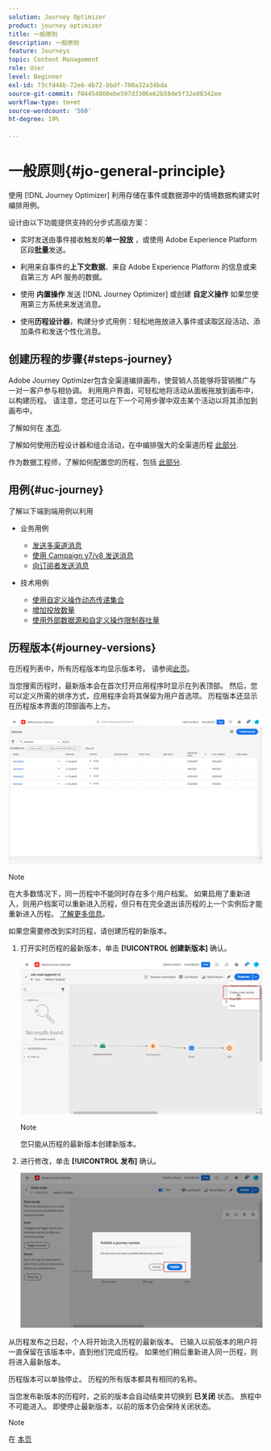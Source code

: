 ```yaml
---
solution: Journey Optimizer
product: journey optimizer
title: 一般原则
description: 一般原则
feature: Journeys
topic: Content Management
role: User
level: Beginner
exl-id: 73cfd48b-72e6-4b72-bbdf-700a32a34bda
source-git-commit: f04454860ebe597d3306e62b58de5f32e08342ee
workflow-type: tm+mt
source-wordcount: '560'
ht-degree: 19%

---
```



# 一般原则{#jo-general-principle}

使用 [!DNL Journey Optimizer] 利用存储在事件或数据源中的情境数据构建实时编排用例。

设计由以下功能提供支持的分步式高级方案：

* 实时发送由事件接收触发的&#x200B;**单一投放** ，或使用 Adobe Experience Platform 区段&#x200B;**批量**&#x200B;发送。

* 利用来自事件的&#x200B;**上下文数据**、来自 Adobe Experience Platform 的信息或来自第三方 API 服务的数据。

* 使用 **内置操作** 发送 [!DNL Journey Optimizer] 或创建 **自定义操作** 如果您使用第三方系统来发送消息。

* 使用&#x200B;**历程设计器**，构建分步式用例：轻松地拖放进入事件或读取区段活动、添加条件和发送个性化消息。

## 创建历程的步骤{#steps-journey}

Adobe Journey Optimizer包含全渠道编排画布，使营销人员能够将营销推广与一对一客户参与相协调。 利用用户界面，可轻松地将活动从面板拖放到画布中，以构建历程。 请注意，您还可以在下一个可用步骤中双击某个活动以将其添加到画布中。

了解如何在 [本页](journey-gs.md).

了解如何使用历程设计器和组合活动，在中编排强大的全渠道历程 [此部分](using-the-journey-designer.md).

作为数据工程师，了解如何配置您的历程，包括 [此部分](../configuration/about-data-sources-events-actions.md).


## 用例{#uc-journey}

了解以下端到端用例以利用
* 业务用例
   * [发送多渠道消息](journeys-uc.md)
   * [使用 Campaign v7/v8 发送消息](campaign-classic-use-case.md)
   * [向订阅者发送消息](message-to-subscribers-uc.md)

* 技术用例
   * [使用自定义操作动态传递集合](collections.md)
   * [增加投放数量](ramp-up-deliveries-uc.md)
   * [使用外部数据源和自定义操作限制吞吐量](limit-throughput.md)

## 历程版本{#journey-versions}

在历程列表中，所有历程版本均显示版本号。 请参阅[此页](../building-journeys/using-the-journey-designer.md)。

当您搜索历程时，最新版本会在首次打开应用程序时显示在列表顶部。 然后，您可以定义所需的排序方式，应用程序会将其保留为用户首选项。 历程版本还显示在历程版本界面的顶部画布上方。

![](assets/journeyversions1.png)

>[!NOTE]
>
>在大多数情况下，同一历程中不能同时存在多个用户档案。 如果启用了重新进入，则用户档案可以重新进入历程，但只有在完全退出该历程的上一个实例后才能重新进入历程。 [了解更多信息](end-journey.md)。

如果您需要修改到实时历程，请创建历程的新版本。

1. 打开实时历程的最新版本，单击 **[!UICONTROL 创建新版本]** 确认。

   ![](assets/journeyversions2.png)

   >[!NOTE]
   >
   >您只能从历程的最新版本创建新版本。

1. 进行修改，单击 **[!UICONTROL 发布]** 确认。

   ![](assets/journeyversions3.png)

从历程发布之日起，个人将开始流入历程的最新版本。 已输入以前版本的用户将一直保留在该版本中，直到他们完成历程。 如果他们稍后重新进入同一历程，则将进入最新版本。

历程版本可以单独停止。 历程的所有版本都具有相同的名称。

当您发布新版本的历程时，之前的版本会自动结束并切换到 **已关闭** 状态。 旅程中不可能进入。 即使停止最新版本，以前的版本仍会保持关闭状态。

>[!NOTE]
>
>在 [本页](../start/guardrails.md#journey-versions-limitations)